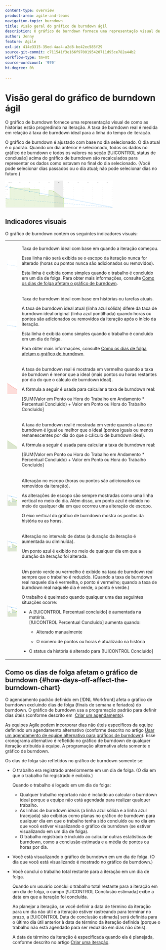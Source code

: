 ```yaml
---
content-type: overview
product-area: agile-and-teams
navigation-topic: burndown
title: Visão geral do gráfico de burndown ágil
description: O gráfico de burndown fornece uma representação visual de como as histórias estão progredindo pela iteração ou projeto . A taxa de burndown real é medida em relação à taxa de burndown ideal para a iteração ou linha do tempo do projeto.
author: Jenny
feature: Agile
exl-id: 414e3315-35ed-4aa4-a2d8-be42ec585f29
source-git-commit: c711541f3e166f9700195420711d95ce782a44b2
workflow-type: tm+mt
source-wordcount: '970'
ht-degree: 0%

---
```


# Visão geral do gráfico de burndown ágil

O gráfico de burndown fornece uma representação visual de como as histórias estão progredindo na iteração. A taxa de burndown real é medida em relação à taxa de burndown ideal para a linha do tempo de iteração.

O gráfico de burndown é ajustado com base no dia selecionado. O dia atual é o padrão. Quando um dia anterior é selecionado, todos os dados no gráfico de burndown e todos os valores na seção [!UICONTROL status de conclusão] acima do gráfico de burndown são recalculados para representar os dados como estavam no final do dia selecionado. (Você pode selecionar dias passados ou o dia atual; não pode selecionar dias no futuro.)

![](assets/agile-iteration-burndown-350x88.png)

## Indicadores visuais

O gráfico de burndown contém os seguintes indicadores visuais:

<table style="table-layout:auto"> 
 <col> 
 <col> 
 <tbody> 
  <tr> 
   <td role="rowheader"> <img src="assets/agile-iteration-burndown-dottedblue.png" alt="Início da taxa de burndown ideal"> </td> 
   <td> <p>Taxa de burndown ideal com base em quando a iteração começou.</p> <p>Essa linha não será exibida se o escopo da iteração nunca for alterado (horas ou pontos nunca são adicionados ou removidos).</p> <p>Esta linha é exibida como simples quando o trabalho é concluído em um dia de folga. Para obter mais informações, consulte <a title="Uso do Gráfico de Burndown Agile" href="#how-days-off-affect-the-burndown-chart" class="MCXref xref">Como os dias de folga afetam o gráfico de burndown</a>.</p> </td> 
  </tr> 
  <tr> 
   <td role="rowheader"> <img src="assets/agile-iteration-burndown-solidblue.png" alt="Taxa de burndown ideal em histórias ou tarefas"> </td> 
   <td> <p>Taxa de burndown ideal com base em histórias ou tarefas atuais.</p> <p>A taxa de burndown ideal atual (linha azul sólida) difere da taxa de burndown ideal original (linha azul pontilhada) quando horas ou pontos são adicionados ou removidos da iteração após o início da iteração.</p> <p>Esta linha é exibida como simples quando o trabalho é concluído em um dia de folga.</p> <p>Para obter mais informações, consulte <a title="Uso do Gráfico de Burndown Agile" href="#how-days-off-affect-the-burndown-chart" class="MCXref xref">Como os dias de folga afetam o gráfico de burndown</a>.</p> </td> 
  </tr> 
  <tr> 
   <td role="rowheader"> <img src="assets/agile-iteration-burndown-red.png" alt="Taxa de burndown real em vermelho"> </td> 
   <td> <p>A taxa de burndown real é mostrada em vermelho quando a taxa de burndown é menor que a ideal (mais pontos ou horas restantes por dia do que o cálculo de burndown ideal).</p> <p>A fórmula a seguir é usada para calcular a taxa de burndown real:</p> <p>[SUM(Valor em Ponto ou Hora do Trabalho em Andamento * Percentual Concluído) + Valor em Ponto ou Hora do Trabalho Concluído]</p> </td> 
  </tr> 
  <tr> 
   <td role="rowheader"> <img src="assets/agile-iteration-burndown-green.png" alt="Taxa de burndown real em verde"> </td> 
   <td> <p>A taxa de burndown real é mostrada em verde quando a taxa de burndown é igual ou melhor que o ideal (pontos iguais ou menos remanescentes por dia do que o cálculo de burndown ideal).</p> <p>A fórmula a seguir é usada para calcular a taxa de burndown real:</p> <p>[SUM(Valor em Ponto ou Hora do Trabalho em Andamento * Percentual Concluído) + Valor em Ponto ou Hora do Trabalho Concluído]</p> </td> 
  </tr> 
  <tr> 
   <td role="rowheader"> <img src="assets/agile-iteration-burndown-scope.png" alt="Alteração no escopo"> </td> 
   <td> <p>Alteração no escopo (horas ou pontos são adicionados ou removidos da iteração).</p> <p>As alterações de escopo são sempre mostradas como uma linha vertical no meio do dia. Além disso, um ponto azul é exibido no meio de qualquer dia em que ocorreu uma alteração de escopo.</p> <p>O eixo vertical do gráfico de burndown mostra os pontos da história ou as horas.</p> </td> 
  </tr> 
  <tr> 
   <td role="rowheader"> <img src="assets/agile-iteration-burndown-scope.png" alt="Alteração no intervalo de datas"> </td> 
   <td> <p>Alteração no intervalo de datas (a duração da iteração é aumentada ou diminuída).</p> <p>Um ponto azul é exibido no meio de qualquer dia em que a duração da iteração foi alterada.</p> </td> 
  </tr> 
  <tr> 
   <td role="rowheader"> <img src="assets/agile-iteration-burndown-scope.png" alt="Ponto verde para trabalho queimado"> </td> 
   <td> <p>Um ponto verde ou vermelho é exibido na taxa de burndown real sempre que o trabalho é reduzido. (Quando a taxa de burndown real naquele dia é vermelha, o ponto é vermelho; quando a taxa de burndown real naquele dia é verde, o ponto é verde.)</p> <p>O trabalho é queimado quando qualquer uma das seguintes situações ocorre:</p> 
    <ul> 
     <li> A [!UICONTROL Percentual concluído] é aumentada na matéria.<br>[!UICONTROL Percentual Concluído] aumenta quando: 
      <ul> 
       <li> <p>Alterado manualmente</p> </li> 
       <li> <p>O número de pontos ou horas é atualizado na história</p> </li> 
      </ul></li>  
     <li>O status da história é alterado para [!UICONTROL Concluído]</li> 
    </ul> </td> 
  </tr> 
 </tbody> 
</table>

## Como os dias de folga afetam o gráfico de burndown {#how-days-off-affect-the-burndown-chart}

O agendamento padrão definido em [!DNL Workfront] afeta o gráfico de burndown excluindo dias de folga (finais de semana e feriados) do burndown. O gráfico de burndown usa a programação padrão para definir dias úteis (conforme descrito em  [Criar um agendamento](../../../administration-and-setup/set-up-workfront/configure-timesheets-schedules/create-schedules.md)).

As equipes Agile podem incorporar dias não úteis específicos da equipe definindo um agendamento alternativo (conforme descrito no artigo [Usar um agendamento de equipe alternativo para gráficos de burndown](../../../agile/use-scrum-in-an-agile-team/burndown/use-alt-team-schedule-burndown-charts.md)). Esse cronograma alternativo é refletido no gráfico de burndown de qualquer iteração atribuída à equipe. A programação alternativa afeta somente o gráfico de burndown.

Os dias de folga são refletidos no gráfico de burndown somente se:

* O trabalho era registrado anteriormente em um dia de folga. (O dia em que o trabalho foi registrado é exibido.)

  Quando o trabalho é logado em um dia de folga:

   * Qualquer trabalho reportado não é incluído ao calcular o burndown ideal porque a equipe não está agendada para realizar qualquer trabalho.
   * As linhas de burndown ideais (a linha azul sólida e a linha azul tracejada) são exibidas como planas no gráfico de burndown para qualquer dia em que o trabalho tenha sido concluído ou no dia em que você estiver visualizando o gráfico de burndown (se estiver visualizando em um dia de folga).
   * O trabalho registrado é incluído ao calcular outras estatísticas de burndown, como a conclusão estimada e a média de pontos ou horas por dia.

* Você está visualizando o gráfico de burndown em um dia de folga. (O dia que você está visualizando é mostrado no gráfico de burndown.)
* Você conclui o trabalho total restante para a iteração em um dia de folga.

  Quando um usuário conclui o trabalho total restante para a iteração em um dia de folga, o campo [!UICONTROL Conclusão estimada] exibe a data em que a iteração foi concluída.

  Ao planejar a iteração, se você definir a data de término da iteração para um dia não útil e a iteração estiver rastreando para terminar no prazo, a [!UICONTROL Data de conclusão estimada] será definida para o último dia útil anterior à data de término da iteração definida (porque o trabalho não está agendado para ser reduzido em dias não úteis).

  A data de término da iteração é especificada quando ela é planejada, conforme descrito no artigo [Criar uma iteração](../../../agile/use-scrum-in-an-agile-team/iterations/create-an-iteration.md).
